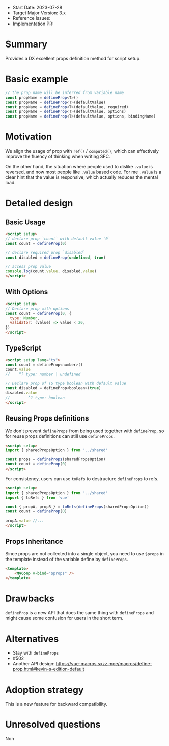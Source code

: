 - Start Date: 2023-07-28
- Target Major Version: 3.x
- Reference Issues:
- Implementation PR:

# Summary

Provides a DX excellent props definition method for script setup.

# Basic example

```ts
// the prop name will be inferred from variable name
const propName = defineProp<T>()
const propName = defineProp<T>(defaultValue)
const propName = defineProp<T>(defaultValue, required)
const propName = defineProp<T>(defaultValue, options)
const propName = defineProp<T>(defaultValue, options, bindingName)
```

# Motivation

We align the usage of prop with `ref()` / `computed()`, which can effectively improve the fluency of thinking when writing SFC.

On the other hand, the situation where people used to dislike `.value` is reversed, and now most people like `.value` based code. For me `.value` is a clear hint that the value is responsive, which actually reduces the mental load.

# Detailed design

## Basic Usage

```html
<script setup>
// declare prop `count` with default value `0`
const count = defineProp(0)

// declare required prop `disabled`
const disabled = defineProp(undefined, true)

// access prop value
console.log(count.value, disabled.value)
</script>
```

## With Options

```html
<script setup>
// Declare prop with options
const count = defineProp(0, {
  type: Number,
  validator: (value) => value < 20,
})
</script>
```

## TypeScript

```html
<script setup lang="ts">
const count = defineProp<number>()
count.value
//    ^? type: number | undefined

// Declare prop of TS type boolean with default value
const disabled = defineProp<boolean>(true)
disabled.value
//        ^? type: boolean
</script>
```

## Reusing Props definitions

We don't prevent `defineProps` from being used together with `defineProp`, so for reuse props definitions can still use `defineProps`.

```html
<script setup>
import { sharedPropsOption } from '../shared'

const props = defineProps(sharedPropsOption)
const count = defineProp(0)
</script>
```

For consistency, users can use `toRefs` to destructure `defineProps` to refs.

```html
<script setup>
import { sharedPropsOption } from '../shared'
import { toRefs } from 'vue'

const { propA, propB } = toRefs(defineProps(sharedPropsOption))
const count = defineProp(0)

propA.value //...
</script>
```

## Props Inheritance

Since props are not collected into a single object, you need to use `$props` in the template instead of the variable define by `defineProps`.

```html
<template>
    <MyComp v-bind="$props" />
</template>
```

# Drawbacks

`defineProp` is a new API that does the same thing with `defineProps` and might cause some confusion for users in the short term.

# Alternatives

- Stay with `defineProps`
- #502
- Another API design: https://vue-macros.sxzz.moe/macros/define-prop.html#kevin-s-edition-default

# Adoption strategy

This is a new feature for backward compatibility.

# Unresolved questions

Non
